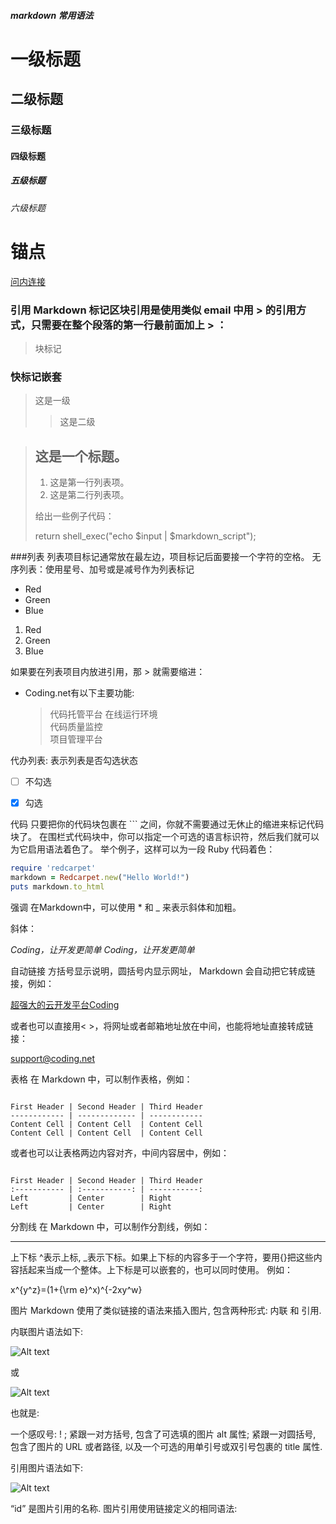 ##### markdown 常用语法

# 一级标题
## 二级标题
### 三级标题
#### 四级标题
##### 五级标题
###### 六级标题

# 锚点

[问内连接](#user-content-锚点)


### 引用 Markdown 标记区块引用是使用类似 email 中用 > 的引用方式，只需要在整个段落的第一行最前面加上 > ：
> 块标记


### 快标记嵌套
> 这是一级
>> 这是二级


> ## 这是一个标题。
>
> 1. 这是第一行列表项。
> 2. 这是第二行列表项。
>
> 给出一些例子代码：
>
> return shell_exec("echo $input | $markdown_script");


###列表 列表项目标记通常放在最左边，项目标记后面要接一个字符的空格。 无序列表：使用星号、加号或是减号作为列表标记
- Red
- Green
- Blue

1. Red
2. Green
3. Blue


如果要在列表项目内放进引用，那 > 就需要缩进：

*  Coding.net有以下主要功能:
    > 代码托管平台
    > 在线运行环境    
    > 代码质量监控    
    > 项目管理平台


代办列表: 表示列表是否勾选状态

- [ ] 不勾选
- [x] 勾选


代码
只要把你的代码块包裹在 ``` 之间，你就不需要通过无休止的缩进来标记代码块了。 在围栏式代码块中，你可以指定一个可选的语言标识符，然后我们就可以为它启用语法着色了。 举个例子，这样可以为一段 Ruby 代码着色：

```ruby
require 'redcarpet'
markdown = Redcarpet.new("Hello World!")
puts markdown.to_html
```

强调
在Markdown中，可以使用 * 和 _ 来表示斜体和加粗。

斜体：

*Coding，让开发更简单*
_Coding，让开发更简单_


自动链接
方括号显示说明，圆括号内显示网址， Markdown 会自动把它转成链接，例如：

[超强大的云开发平台Coding](http://coding.net)


或者也可以直接用< >，将网址或者邮箱地址放在中间，也能将地址直接转成链接：

<support@coding.net>


表格
在 Markdown 中，可以制作表格，例如：

```

First Header | Second Header | Third Header
------------ | ------------- | ------------
Content Cell | Content Cell  | Content Cell
Content Cell | Content Cell  | Content Cell

```

或者也可以让表格两边内容对齐，中间内容居中，例如：

```

First Header | Second Header | Third Header
:----------- | :-----------: | -----------:
Left         | Center        | Right
Left         | Center        | Right

```

分割线
在 Markdown 中，可以制作分割线，例如：

---

上下标
\^表示上标, _表示下标。如果上下标的内容多于一个字符，要用{}把这些内容括起来当成一个整体。上下标是可以嵌套的，也可以同时使用。 例如：

x^{y^z}=(1+{\rm e}^x)^{-2xy^w}


图片
Markdown 使用了类似链接的语法来插入图片, 包含两种形式: 内联 和 引用.

内联图片语法如下:

![Alt text](/path/to/img.jpg)

或

![Alt text](/path/to/img.jpg "Optional title")

也就是:

一个感叹号: ! ; 紧跟一对方括号, 包含了可选填的图片 alt 属性; 紧跟一对圆括号, 包含了图片的 URL 或者路径, 以及一个可选的用单引号或双引号包裹的 title 属性.

引用图片语法如下:

![Alt text][id]

“id” 是图片引用的名称. 图片引用使用链接定义的相同语法:

[id]: url/to/image "Optional title attribute"



